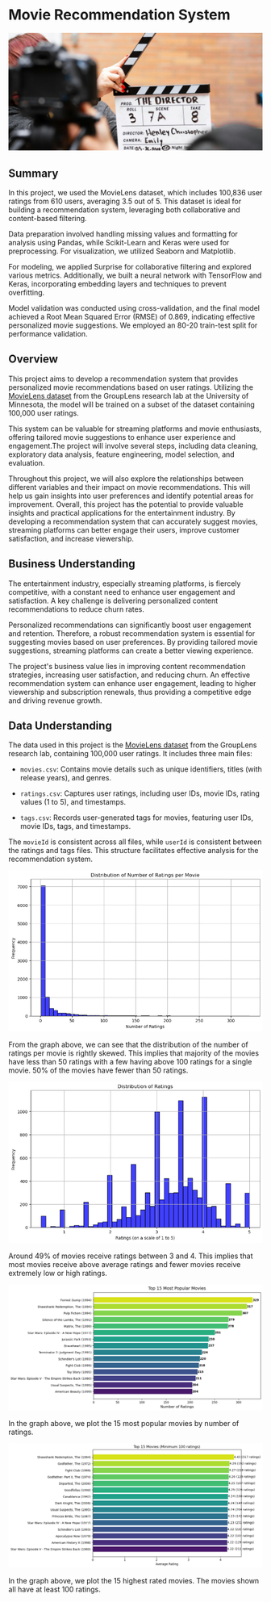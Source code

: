 # Movie Recommendation System

![Image of movie clapperboard](images/movie_img_cropped.jpeg)

## Summary

In this project, we used the MovieLens dataset, which includes 100,836 user ratings from 610 users, averaging 3.5 out of 5. This dataset is ideal for building a recommendation system, leveraging both collaborative and content-based filtering.

Data preparation involved handling missing values and formatting for analysis using Pandas, while Scikit-Learn and Keras were used for preprocessing. For visualization, we utilized Seaborn and Matplotlib.

For modeling, we applied Surprise for collaborative filtering and explored various metrics. Additionally, we built a neural network with TensorFlow and Keras, incorporating embedding layers and techniques to prevent overfitting.

Model validation was conducted using cross-validation, and the final model achieved a Root Mean Squared Error (RMSE) of 0.869, indicating effective personalized movie suggestions. We employed an 80-20 train-test split for performance validation.

## Overview

This project aims to develop a recommendation system that provides personalized movie recommendations based on user ratings. Utilizing the [MovieLens dataset](https://web.archive.org/web/20240828133414/https://grouplens.org/datasets/movielens/latest/) from the GroupLens research lab at the University of Minnesota, the model will be trained on a subset of the dataset containing 100,000 user ratings.

This system can be valuable for streaming platforms and movie enthusiasts, offering tailored movie suggestions to enhance user experience and engagement.The project will involve several steps, including data cleaning, exploratory data analysis, feature engineering, model selection, and evaluation.

Throughout this project, we will also explore the relationships between different variables and their impact on movie recommendations. This will help us gain insights into user preferences and identify potential areas for improvement. Overall, this project has the potential to provide valuable insights and practical applications for the entertainment industry. By developing a recommendation system that can accurately suggest movies, streaming platforms can better engage their users, improve customer satisfaction, and increase viewership.

## Business Understanding

The entertainment industry, especially streaming platforms, is fiercely competitive, with a constant need to enhance user engagement and satisfaction. A key challenge is delivering personalized content recommendations to reduce churn rates.

Personalized recommendations can significantly boost user engagement and retention. Therefore, a robust recommendation system is essential for suggesting movies based on user preferences. By providing tailored movie suggestions, streaming platforms can create a better viewing experience.

The project's business value lies in improving content recommendation strategies, increasing user satisfaction, and reducing churn. An effective recommendation system can enhance user engagement, leading to higher viewership and subscription renewals, thus providing a competitive edge and driving revenue growth.

## Data Understanding

The data used in this project is the [MovieLens dataset](https://files.grouplens.org/datasets/movielens/ml-latest-small.zip) from the GroupLens research lab, containing 100,000 user ratings. It includes three main files:

- `movies.csv`: Contains movie details such as unique identifiers, titles (with release years), and genres.

- `ratings.csv`: Captures user ratings, including user IDs, movie IDs, rating values (1 to 5), and timestamps.

- `tags.csv`: Records user-generated tags for movies, featuring user IDs, movie IDs, tags, and timestamps.

The `movieId` is consistent across all files, while `userId` is consistent between the ratings and tags files. This structure facilitates effective analysis for the recommendation system.

![Graph showing the distribution of number of ratings per movie](images/ratings_per_movie.png)

From the graph above, we can see that the distribution of the number of ratings per movie is rightly skewed. This implies that majority of the movies have less than 50 ratings with a few having above 100 ratings for a single movie. 50% of the movies have fewer than 50 ratings.

![Graph showing the distribution of ratings against frequency](images/distribution_of_ratings.png)

Around 49% of movies receive ratings between 3 and 4. This implies that most movies receive above average ratings and fewer movies receive extremely low or high ratings.

![Graph showing the top 15 most popular movies by number of ratings](images/top_15_most_popular_movies.png)

In the graph above, we plot the 15 most popular movies by number of ratings.

![Graph showing the top 15 movies by average rating(movies with a minimum of 100 ratings)](images/top_15_highest_rated_movies.png)

In the graph above, we plot the 15 highest rated movies. The movies shown all have at least 100 ratings.
